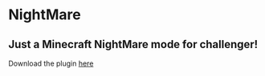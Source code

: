 # NightMare
## Just a Minecraft NightMare mode for challenger!

Download the plugin [here](https://cdn.discordapp.com/attachments/855714615244357663/929731732587040818/NightMare.jar)

